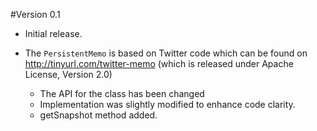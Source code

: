 #Version 0.1

- Initial release.

- The ```PersistentMemo``` is based on Twitter code which can be found on
http://tinyurl.com/twitter-memo (which is released under Apache License, Version 2.0)
    - The API for the class has been changed
    - Implementation was slightly modified to enhance code clarity.
    - getSnapshot method added.